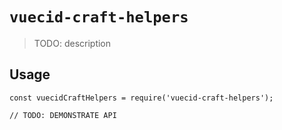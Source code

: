 # `vuecid-craft-helpers`

> TODO: description

## Usage

```
const vuecidCraftHelpers = require('vuecid-craft-helpers');

// TODO: DEMONSTRATE API
```
